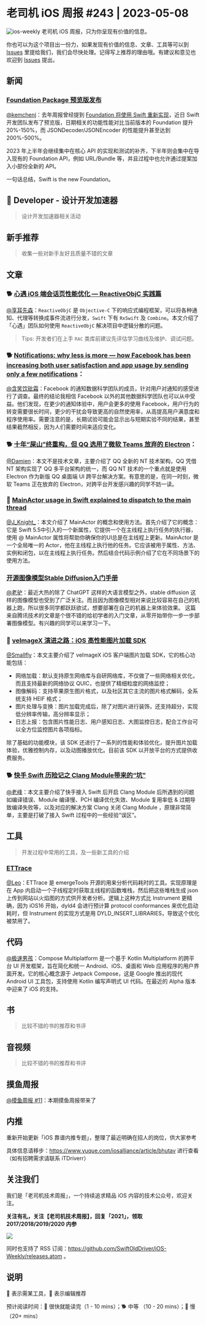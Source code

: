 # 老司机 iOS 周报 #243 | 2023-05-08

![ios-weekly](https://github.com/SwiftOldDriver/iOS-Weekly/blob/master/assets/ios-weekly.png?raw=true)
老司机 iOS 周报，只为你呈现有价值的信息。

你也可以为这个项目出一份力，如果发现有价值的信息、文章、工具等可以到 [Issues](https://github.com/SwiftOldDriver/iOS-Weekly/issues) 里提给我们，我们会尽快处理。记得写上推荐的理由哦。有建议和意见也欢迎到 [Issues](https://github.com/SwiftOldDriver/iOS-Weekly/issues) 提出。

## 新闻

### [Foundation Package 预览版发布](https://www.swift.org/blog/foundation-preview-now-available/)

[@kemchenj](https://kemchenj.github.io/)：去年周报曾经提到 [Foundation 将使用 Swift 重新实现](https://github.com/SwiftOldDriver/iOS-Weekly/blob/9f5f9487a469fd33d0c39f3434107f77987946c0/Reports/2022/%23227-2022.12.12.md?plain=1#L10)，近日 Swift 开发团队发布了预览版，日期相关的功能性能对比当前版本的 Foundation 提升 20%-150%，而 JSONDecoder/JSONEncoder 的性能提升甚至达到 200%-500%。

2023 年上半年会继续集中在核心 API 的实现和测试的补齐，下半年则会集中在导入现有的 Foundation API，例如 URL/Bundle 等，并且过程中也允许通过提案加入小部份全新的 API。

一句话总结，Swift is the new Foundation。

##  Developer - 设计开发加速器

> 设计开发加速器相关活动

## 新手推荐

> 收集一些对新手友好且质量不错的文章

## 文章

### 🐕 [心遇 iOS 端会话页性能优化 — ReactiveObjC 实践篇](https://mp.weixin.qq.com/s/_nYM42vgSEqlJuoMlPdCUw)

[@享耳先森](https://github.com/iblacksun)：`ReactiveObjC` 是 `Objective-C` 下的响应式编程框架，可以将各种通知、代理等转换成事件流进行分发，`Swift` 下有 `RxSwift` 及 `Combine`。本文介绍了「心遇」团队如何使用 `ReactiveObjC` 解决项目中逻辑分散的问题。

> Tips: 开发者们在上手  `RAC` 类库前建议先评估学习曲线及维护、调试问题。

### 🐕 [Notifications: why less is more — how Facebook has been increasing both user satisfaction and app usage by sending only a few notifications](https://medium.com/@AnalyticsAtMeta/notifications-why-less-is-more-how-facebook-has-been-increasing-both-user-satisfaction-and-app-9463f7325e7d)：

[@含笑饮砒霜](https://weibo.com/chinafishnews/)：Facebook 的通知数据科学团队的成员，针对用户对通知的感受进行了调查。最终的结论我相信 Facebook 以外的其他数据科学团队也可以从中受益。他们发现，在更少的通知体验中，用户会更多的使用 Facebook，用户行为的转变需要很长时间，更少的干扰会导致更高的自然使用率，从高提高用户满意度和程序使用率。需要注意的是，长期试验可能会显示出与短期实验不同的结果，甚至结果截然相反，因为人们需要时间来适应变化。


### 🐕 [十年“屎山”终重构，但 QQ 选用了微软 Teams 放弃的 Electron](https://mp.weixin.qq.com/s/f6M1w2kX0jhYgasIWwsawg)：

[@Damien](https://github.com/ZengyiMa)：本文不是技术文章，主要介绍了 QQ 全新的 NT 技术架构，QQ 凭借 NT 架构实现了 QQ 多平台架构的统一，而 QQ NT 技术的一个重点就是使用 Electron 作为新版 QQ 桌面端 UI 跨平台解决方案。有意思的是，在同一时刻，微软 Teams 正在放弃的 Electron，对跨平台开发感兴趣的同学不妨一读。

### 🐎 [MainActor usage in Swift explained to dispatch to the main thread](https://www.avanderlee.com/swift/mainactor-dispatch-main-thread/)

[@J_Knight_](https://github.com/knightsj)：本文介绍了 MainActor 的概念和使用方法。首先介绍了它的概念：它是 Swift 5.5中引入的一个新属性，它提供一个在主线程上执行任务的执行器，使用 @ MainActor 属性将帮助你确保你的UI总是在主线程上更新。MainActor 是一个全局唯一的 Actor，他在主线程上执行他的任务。它应该被用于属性、方法、实例和闭包，以在主线程上执行任务。然后结合代码示例介绍了它在不同场景下的使用方法。


### [开源图像模型Stable Diffusion入门手册](https://mp.weixin.qq.com/s/8czNX-pXyOeFDFhs2fo7HA)

[@老驴](https://weibo.com/u/6090610445)：最近大热的除了 ChatGPT 这样的大语言模型之外，stable diffusion 这样的图像模型也受到了广泛关注。而且因为图像模型相对来说比较容易在自己的机器上跑，所以很多同学都跃跃欲试，想要部署在自己的机器上来体验效果。 这篇来自腾讯技术的文章是个很不错的给初学者的入门文章，从零开始带你一步一步部署图像模型。有兴趣的同学可以来学习一下。

### 🐎 [veImageX 演进之路：iOS 高性能图片加载 SDK](https://mp.weixin.qq.com/s/JClQbL9D3PftGuw2H_KXXw)

[@Smallfly](https://github.com/iostalks)：本文主要介绍了 veImageX iOS 客户端图片加载 SDK，它的核心功能包括：

- 网络加载：默认支持原生网络库与自研网络库，不仅做了一些网络相关优化，而且支持最新的网络协议 QUIC，也提供了精细粒度的网络监控；
- 图像解码：支持苹果原生图片格式，以及社区其它主流的图片格式解码，全系统支持 HEIF 格式；
- 图片处理与变换：图片加载完成后，除了对图片进行装饰，还支持超分，实现低分辨率传输，高分辨率显示；
- 日志上报：包含图片性能日志、用户感知日志、大图监控日志，配合工作台可以全方位监控图片各项指标。

除了基础的功能模块，该 SDK 还进行了一系列的性能和体验优化，提升图片加载体验，优雅控制内存，以及动图播放优化。目前该 SDK 以开放平台的方式提供收费服务。

### 🐕 [快手 Swift 历险记之 Clang Module带来的“坑”](https://mp.weixin.qq.com/s/RarmJgRWiINE87feMAMaaA)

[@老峰](https://github.com/Gesantung)：本文主要介绍了快手接入 Swift 后开启 Clang Module 后所遇到的问题如编译错误、Module 编译慢、PCH 编译优化失效、Module 复用率低 & 过期导致编译失败等，以及对应的解决方案 Clang 关闭 Clang Module ，原理非常简单，主要是打破了接入 Swift 过程中的一些经验“误区”。

## 工具

> 开发过程中常用的工具，及一些新工具的介绍

### [ETTrace](https://github.com/emergeTools/ettrace)

[@Leo](https://github.com/leomobiledeveloper)：ETTrace 是 emergeTools 开源的用来分析代码耗时的工具。实现原理是在 App 内启动一个子线程定时获取主线程的函数堆栈，然后把这些堆栈生成 json 上传到网站以火焰图的方式供开发者分析。逻辑上这种方式比 Instrument 更精确，因为 iOS16 开始，dyld4 会进行预计算 protocol conformances 来优化启动耗时，但 Instrument 的实现方式是用 DYLD_INSERT_LIBRARIES，导致这个优化被禁用了。


## 代码

[@极速男孩](https://github.com/ztlyyznf001)：Compose Multiplatform 是一个基于 Kotlin Multiplatform 的跨平台 UI 开发框架，旨在简化和统一 Android、iOS、桌面和 Web 应用程序的用户界面开发。它的核心概念源于 Jetpack Compose，这是 Google 推出的现代 Android UI 工具包，支持使用 Kotlin 编写声明式 UI 代码。在最近的 Alpha 版本中迎来了 iOS 的支持。

## 书

> 比较不错的书的推荐和书评

## 音视频

> 比较不错的书的推荐和书评

## 摸鱼周报

[@摸鱼周报 #11](https://mp.weixin.qq.com/s/hE9wYlLX8F1sKjIF5eIPVQ)：本期摸鱼周报带来了

## 内推

重新开始更新「iOS 靠谱内推专题」，整理了最近明确在招人的岗位，供大家参考

具体信息请移步：https://www.yuque.com/iosalliance/article/bhutav 进行查看（如有招聘需求请联系 iTDriverr）

## 关注我们

我们是「老司机技术周报」，一个持续追求精品 iOS 内容的技术公众号，欢迎关注。

**关注有礼，关注【老司机技术周报】，回复「2021」，领取 2017/2018/2019/2020 内参**

![](https://github.com/SwiftOldDriver/iOS-Weekly/blob/master/assets/qrcode_for_wechat.jpg?raw=true)

同时也支持了 RSS 订阅：https://github.com/SwiftOldDriver/iOS-Weekly/releases.atom 。

## 说明

🚧 表示需某工具，🌟 表示编辑推荐

预计阅读时间：🐎 很快就能读完（1 - 10 mins）；🐕 中等 （10 - 20 mins）；🐢 慢（20+ mins）
